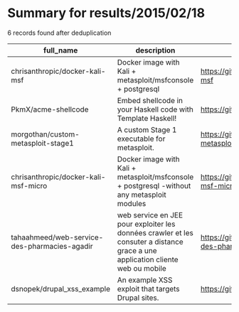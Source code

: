 
# Summary for results/2015/02/18
    
6 records found after deduplication

| full_name | description | html_url | matched_list | matched_count | pushed_at | size | stargazers_count | language | forks_count | vul_ids |
|----------------------------------------------|--------------------------------------------------------------------------------------------------------------------------------|-----------------------------------------------------------------|----------------------------------|-----------------|---------------------------|--------|--------------------|------------|---------------|-----------|
| chrisanthropic/docker-kali-msf | Docker image with Kali + metasploit/msfconsole + postgresql | https://github.com/chrisanthropic/docker-kali-msf | ['metasploit module OR payload'] | 1 | 2015-02-18 03:04:44+00:00 | 117 | 7 | Shell | 3 | [] |
| PkmX/acme-shellcode | Embed shellcode in your Haskell code with Template Haskell! | https://github.com/PkmX/acme-shellcode | ['shellcode'] | 1 | 2015-02-18 02:12:54+00:00 | 128 | 1 | Haskell | 0 | [] |
| morgothan/custom-metasploit-stage1 | A custom Stage 1 executable for metasploit. | https://github.com/morgothan/custom-metasploit-stage1 | ['metasploit module OR payload'] | 1 | 2015-02-18 22:43:21+00:00 | 132 | 0 | C++ | 0 | [] |
| chrisanthropic/docker-kali-msf-micro | Docker image with Kali + metasploit/msfconsole + postgresql -without any metasploit modules | https://github.com/chrisanthropic/docker-kali-msf-micro | ['metasploit module OR payload'] | 1 | 2015-02-18 18:39:49+00:00 | 120 | 6 | Shell | 4 | [] |
| tahaahmeed/web-service-des-pharmacies-agadir | web service en JEE pour exploiter les données crawler et les consuter a distance grace a une application cliente web ou mobile | https://github.com/tahaahmeed/web-service-des-pharmacies-agadir | ['exploit'] | 1 | 2015-02-18 14:33:31+00:00 | 20844 | 0 | Java | 0 | [] |
| dsnopek/drupal_xss_example | An example XSS exploit that targets Drupal sites. | https://github.com/dsnopek/drupal_xss_example | ['exploit'] | 1 | 2015-02-18 21:33:58+00:00 | 116 | 0 | JavaScript | 0 | [] |
